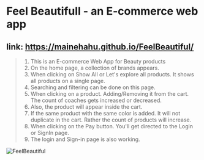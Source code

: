 # Feel Beautifull - an E-commerce web app

## link: https://mainehahu.github.io/FeelBeautiful/

> 1. This is an E-commerce Web App for Beauty products
> 2. On the home page, a collection of brands appears.
> 3. When clicking on Show All or Let's explore all products. It shows all products on a single page.
> 4. Searching and filtering can be done on this page.
> 5. When clicking on a product. Adding/Removing it from the cart. The count of coaches gets increased or decreased.
> 6. Also, the product will appear inside the cart.
> 7. If the same product with the same color is added. It will not duplicate in the cart. Rather the count of products will increase.
> 8. When clicking on the Pay button. You'll get directed to the Login or SignIn page.
> 9. The login and Sign-in page is also working.

![FeelBeautiful](https://github.com/MaiNehaHu/FeelBeautiful/assets/111631957/d72095f9-848c-4147-a6fd-19c3924a1806)
